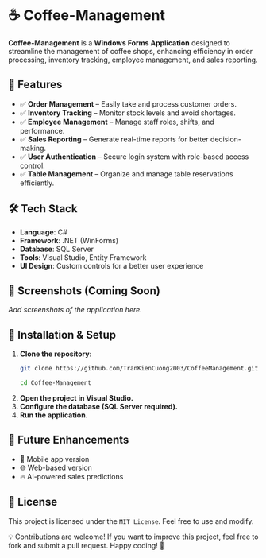 ﻿# ☕ Coffee-Management

**Coffee-Management** is a **Windows Forms Application** designed to streamline the management of coffee shops, enhancing efficiency in order processing, inventory tracking, employee management, and sales reporting.

## 🚀 Features

- ✅ **Order Management** – Easily take and process customer orders.
- ✅ **Inventory Tracking** – Monitor stock levels and avoid shortages.
- ✅ **Employee Management** – Manage staff roles, shifts, and performance.
- ✅ **Sales Reporting** – Generate real-time reports for better decision-making.
- ✅ **User Authentication** – Secure login system with role-based access control.
- ✅ **Table Management** – Organize and manage table reservations efficiently.

## 🛠️ Tech Stack

- **Language**: C#
- **Framework**: .NET (WinForms)
- **Database**: SQL Server
- **Tools**: Visual Studio, Entity Framework
- **UI Design**: Custom controls for a better user experience

## 📸 Screenshots (Coming Soon)

_Add screenshots of the application here._

## 🔧 Installation & Setup

1. **Clone the repository**:
   ```sh
   git clone https://github.com/TranKienCuong2003/CoffeeManagement.git
   ```
   ```sh
   cd Coffee-Management
   ```
2. **Open the project in Visual Studio.**
3. **Configure the database (SQL Server required).**
4. **Run the application.**

## 🚀 Future Enhancements

- 📱 Mobile app version
- 🌐 Web-based version
- 🔥 AI-powered sales predictions

## 📜 License

This project is licensed under the `MIT License`. Feel free to use and modify.

💡 Contributions are welcome! If you want to improve this project, feel free to fork and submit a pull request. Happy coding! 🎉

